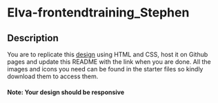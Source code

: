 # Elva-frontendtraining_Stephen

## Description
You are to replicate this [design](https://www.frontendmentor.io/challenges/3column-preview-card-component-pH92eAR2-) using HTML and CSS, host it on Github pages and update this README with the link when you are done. All the images and icons you need can be found in the starter files so kindly download them to access them.

#### Note: Your design should be responsive
